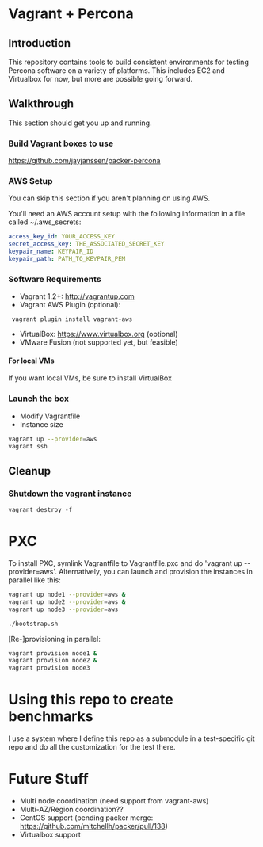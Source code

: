 # Vagrant + Percona 

## Introduction

This repository contains tools to build consistent environments for testing Percona software on a variety of platforms.  This includes EC2 and Virtualbox for now, but more are possible going forward.

## Walkthrough

This section should get you up and running.

### Build Vagrant boxes to use

https://github.com/jayjanssen/packer-percona

### AWS Setup

You can skip this section if you aren't planning on using AWS.  

You'll need an AWS account setup with the following information in a file called ~/.aws_secrets:

```yaml
access_key_id: YOUR_ACCESS_KEY
secret_access_key: THE_ASSOCIATED_SECRET_KEY
keypair_name: KEYPAIR_ID
keypair_path: PATH_TO_KEYPAIR_PEM
```

### Software Requirements

* Vagrant 1.2+: http://vagrantup.com
* Vagrant AWS Plugin (optional):

```
 vagrant plugin install vagrant-aws
```

* VirtualBox: https://www.virtualbox.org (optional)
* VMware Fusion (not supported yet, but feasible)

#### For local VMs

If you want local VMs, be sure to install VirtualBox 


### Launch the box

* Modify Vagrantfile 
 * Instance size
 

```bash
vagrant up --provider=aws
vagrant ssh
```


## Cleanup

### Shutdown the vagrant instance

```
vagrant destroy -f
```

# PXC 

To install PXC, symlink Vagrantfile to Vagrantfile.pxc and do 'vagrant up --provider=aws'.  Alternatively, you can launch and provision the instances in parallel like this:

```bash
vagrant up node1 --provider=aws &
vagrant up node2 --provider=aws &
vagrant up node3 --provider=aws

./bootstrap.sh
````

[Re-]provisioning in parallel:
```bash
vagrant provision node1 &
vagrant provision node2 &
vagrant provision node3
````


# Using this repo to create benchmarks

I use a system where I define this repo as a submodule in a test-specific git repo and do all the customization for the test there.



# Future Stuff

* Multi node coordination (need support from vagrant-aws)
 * Multi-AZ/Region coordination??
* CentOS support (pending packer merge: https://github.com/mitchellh/packer/pull/138)
* Virtualbox support